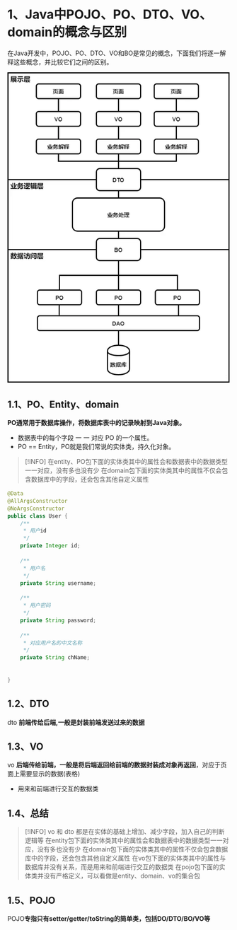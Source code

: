 # 1、Java中POJO、PO、DTO、VO、domain的概念与区别

在Java开发中，POJO、PO、DTO、VO和BO是常见的概念，下面我们将逐一解释这些概念，并比较它们之间的区别。

![](workstudy_domain.assets/1.png)



## 1.1、PO、Entity、domain

**PO通常用于数据库操作，将数据库表中的记录映射到Java对象。**

- 数据表中的每个字段 一 一 对应 PO 的一个属性。
- PO == Entity，PO就是我们常说的实体类，持久化对象。

> [!INFO]
> 在entity、PO包下面的实体类其中的属性会和数据表中的数据类型一一对应，没有多也没有少
> 在domain包下面的实体类其中的属性不仅会包含数据库中的字段，还会包含其他自定义属性

```java
@Data
@AllArgsConstructor
@NoArgsConstructor
public class User {
    /**
     * 用户id
     */
    private Integer id;

    /**
     * 用户名
     */
    private String username;

    /**
     * 用户密码
     */
    private String password;

    /**
     * 对应用户名的中文名称
     */
    private String chName;


}
```



## 1.2、DTO

dto **前端传给后端,一般是封装前端发送过来的数据**







## 1.3、VO

vo **后端传给前端，一般是将后端返回给前端的数据封装成对象再返回**，对应于页面上需要显示的数据(表格)
- 用来和前端进行交互的数据类




## 1.4、总结

> [!INFO]
>  vo 和 dto 都是在实体的基础上增加、减少字段，加入自己的判断逻辑等
>  在entity包下面的实体类其中的属性会和数据表中的数据类型一一对应，没有多也没有少
>  在domain包下面的实体类其中的属性不仅会包含数据库中的字段，还会包含其他自定义属性
>  在vo包下面的实体类其中的属性与数据库并没有关系，而是用来和前端进行交互的数据类
>  在pojo包下面的实体类并没有严格定义，可以看做是entity、domain、vo的集合包







## 1.5、POJO

POJO**专指只有setter/getter/toString的简单类，包括DO/DTO/BO/VO等**







































































